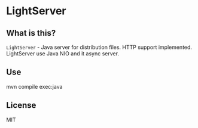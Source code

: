 # LightServer

## What is this?

`LightServer` - Java server for distribution files. HTTP support implemented.
LightServer use Java NIO and it async server.

## Use
mvn compile exec:java

## License
MIT
